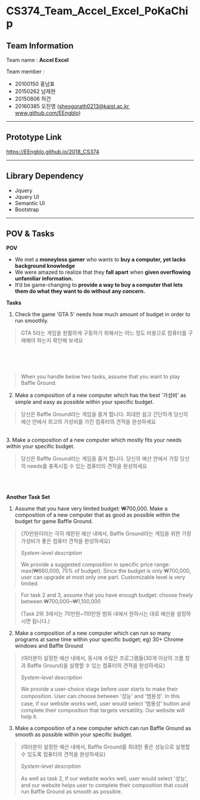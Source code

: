 
# CS374_Team_Accel_Excel_PoKaChip

## Team Information
Team name : **Accel Excel**

Team member :
- 20100150 홍남표
- 20150262 남제현
- 20150806 허건
- 20160385 오진영 (sheogorath0213@kaist.ac.kr, www.github.com/EEngblo)
-------------------------
## Prototype Link

https://EEngblo.github.io/2018_CS374

-------------------------
## Library Dependency

 - Jquery
 - Jquery UI
 - Semantic UI
 - Bootstrap

--------------------------
## POV & Tasks

 **POV**
 -  We met a **moneyless gamer** who wants to **buy a computer, yet lacks background knowledge**
 -  We were amazed to realize that they **fall apart** when **given overflowing unfamiliar information.**
 -  It’d be game-changing to **provide a way to buy a computer that lets them do what they want to do without any concern.**


 **Tasks**
 1. Check the game 'GTA 5' needs how much amount of budget in order to run smoothly.
 > GTA 5라는 게임을 원활하게 구동하기 위해서는 어느 정도 비용으로 컴퓨터를 구매해야 하는지 확인해 보세요
 
 <br /><br /><br />
 
 > When you handle below two tasks, assume that you want to play Baffle Ground.
 2. Make a composition of a new computer which has the best '가성비' as simple and easy as possible within your specific budget.
 
 > 당신은 Baffle Ground라는 게임을 즐겨 합니다. 최대한 쉽고 간단하게 당신의 예산 안에서 최고의 가성비를 가진 컴퓨터의 견적을 완성하세요
 
 <br />
 3. Make a composition of a new computer which mostly fits your needs within your specific budget.
 
 > 당신은 Baffle Ground라는 게임을 즐겨 합니다. 당신의 예산 안에서 가장 당신의 needs를 충족시킬 수 있는 컴퓨터의 견적을 완성하세요
 
<br /><br /><br />
 **Another Task Set**
 
1. Assume that you have very limited budget: ₩700,000. Make a composition of a new computer that as good as possible within the budget for game Baffle Ground.

> (70만원이라는 극히 제한된 예산 내에서, Baffle Ground라는 게임을 위한 가장 가성비가 좋은 컴퓨터 견적을 완성하세요)
> 
> *System-level description*
> 
> We provide a suggested composition in specific price range: max(₩660,000, 75% of budget). Since the budget is only ₩700,000, user can upgrade at most only one part. Customizable level is very limited.

>For task 2 and 3, assume that you have enough budget: choose freely between ₩700,000~₩1,100,000
>
>(Task 2와 3에서는 70만원~110만원 범위 내에서 원하시는 대로 예산을 설정하시면 됩니다.)

2. Make a composition of a new computer which can run so many programs at same time within your specific budget; eg) 30+ Chrome windows and Baffle Ground

>(여러분이 설정한 예산 내에서, 동시에 수많은 프로그램들(30개 이상의 크롬 창과 Baffle Ground)을 실행할 수 있는 컴퓨터의 견적을 완성하세요)
>
> *System-level description*
> 
> We provide a user-choice stage before user starts to make their composition. User can choose between '성능' and '범용성'. In this case, if our website works well, user would select '범용성' button and complete their composition that targets versatility. Our website will help it.

3. Make a composition of a new computer which can run Baffle Ground as smooth as possible within your specific budget.

>(여러분이 설정한 예산 내에서, Baffle Ground를 최대한 좋은 성능으로 실행할 수 있도록 컴퓨터의 견적을 완성하세요)
>
> *System-level descrption*
> 
> As well as task 2, if our website works well, user would select '성능', and our website helps user to complete their composition that could run Baffle Ground as smooth as possible.
